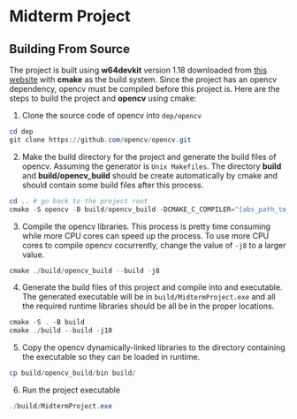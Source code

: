 # Midterm Project

## Building From Source

The project is built using __w64devkit__ version 1.18 downloaded from [this website](https://github.com/skeeto/w64devkit/releases/tag/v1.18.0) with __cmake__ as the build system. Since the project has an opencv dependency, opencv must be compiled before this project is. Here are the steps to build the project and __opencv__ using cmake:

1. Clone the source code of opencv into ```dep/opencv```
```powershell
cd dep
git clone https://github.com/opencv/opencv.git
```
2. Make the build directory for the project and generate the build files of opencv. Assuming the generator is ```Unix Makefiles```. The directory __build__ and __build/opencv_build__ should be create automatically by cmake and should contain some build files after this process.
```powershell
cd .. # go back to the project root
cmake -S opencv -B build/opencv_build -DCMAKE_C_COMPILER="{abs_path_to_gcc.exe}" -DCMAKE_CXX_COMPILER="{abs_path_to_g++.exe}" -DCMAKE_INSTALL_PREFIX=./build/opencv_build -G "Unix Makefiles"
```
3. Compile the opencv libraries. This process is pretty time consuming while more CPU cores can speed up the process. To use more CPU cores to compile opencv cocurrently, change the value of ```-j8``` to a larger value.
```powershell
cmake ./build/opencv_build --build -j8
```
4. Generate the build files of this project and compile into and executable. The generated executable will be in ```build/MidtermProject.exe``` and all the required runtime libraries should be all be in the proper locations.
```powershell
cmake -S . -B build
cmake ./build --build -j10
```
5. Copy the opencv dynamically-linked libraries to the directory containing the executable so they can be loaded in runtime.
```powershell
cp build/opencv_build/bin build/
```
6. Run the project executable
```powershell
./build/MidtermProject.exe
```